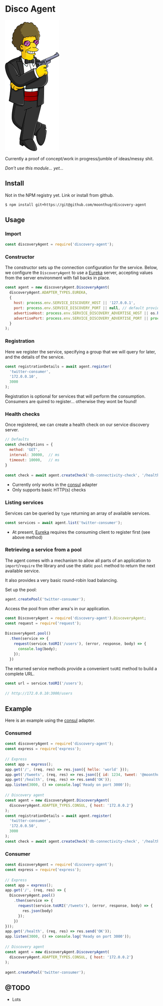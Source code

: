 # Disco Agent

![Disco Agent](./stu.png "Disco Agent")


Currently a proof of concept/work in progress/jumble of ideas/messy shit.

_Don't use this module... yet..._


## Install

Not in the NPM registry yet. Link or install from github.

```bash
$ npm install git+https://git@github.com/moonthug/discovery-agent
```

## Usage

### Import

```javascript 1.7
const discoveryAgent = require('discovery-agent');
```

### Constructor

The constructor sets up the connection configuration for the service. Below, we configure the `DiscoveryAgent` to use
a [Eureka](https://github.com/Netflix/eureka) server, accepting values from the server environment with fall backs
in place.

```javascript 1.7
const agent = new discoveryAgent.DiscoveryAgent(
  discoveryAgent.ADAPTER_TYPES.EUREKA,
  {
    host: process.env.SERVICE_DISCOVERY_HOST || '127.0.0.1',
    port: process.env.SERVICE_DISCOVERY_PORT || null, // default provided by adapter
    advertiseHost: process.env.SERVICE_DISCOVERY_ADVERTISE_HOST || os.hostname(),
    advertisePort: process.env.SERVICE_DISCOVERY_ADVERTISE_PORT || process.env.PORT || 3000,
  }
);
```

### Registration

Here we register the service, specifying a group that we will query for later, and the details of the service.

```javascript 1.7
const registrationDetails = await agent.register(
  'twitter-consumer',
  '172.0.0.10',
  3000
);
```

Registration is optional for services that will perform the consumption. Consumers are quired to register... otherwise
they wont be found!

### Health checks

Once registered, we can create a health check on our service discovery server.

```javascript 1.7
// Defaults
const checkOptions = {
  method: 'GET',
  interval: 30000,  // ms
  timeout: 10000,   // ms
}

const check = await agent.createCheck('db-connectivity-check', '/health/db?auth=1234', 5000);
```

* Currently only works in the [consul](https://www.consul.io/) adapter
* Only supports basic HTTP(s) checks


### Listing services

Services can be queried by `type` returning an array of available services.

```javascript 1.7
const services = await agent.list('twitter-consumer');
```
* At present, [Eureka](https://github.com/Netflix/eureka) requires the consuming client to register first (see above method)

### Retrieving a service from a pool

The agent comes with a mechanism to allow all parts of an application to `import`/`require` the library and use the
static `pool` method to return the next available service.

It also provides a very basic round-robin load balancing.

Set up the pool:

```javascript 1.7
agent.createPool('twitter-consumer');
```

Access the pool from other area's in our application.

```javascript 1.7
const DiscoveryAgent = require('discovery-agent').DiscoveryAgent;
const request = require('request');

DiscoveryAgent.pool()
  .then(service => {
    request(service.toURI('/users'), (error, response, body) => {
      console.log(body);
    });
  })
```

The returned service methods provide a convenient `toURI` method to build a complete URL.

```javascript 1.7
const url = service.toURI('/users');

// http://172.0.0.10:3000/users
````


## Example

Here is an example using the [consul](https://www.consul.io/) adapter.

### Consumed

```javascript 1.7
const discoveryAgent = require('discovery-agent');
const express = require('express');

// Express
const app = express();
app.get('/', (req, res) => res.json({ hello: 'world' }));
app.get('/tweets', (req, res) => res.json([{ id: 1234, tweet: '@moonthug stop using twitter in your examples' }]));
app.get('/health', (req, res) => res.send('OK'));
app.listen(3000, () => console.log('Ready on port 3000'));

// Discovery agent
const agent = new discoveryAgent.DiscoveryAgent(
  discoveryAgent.ADAPTER_TYPES.CONSUL, { host: '172.0.0.2'}
);
const registrationDetails = await agent.register(
  'twitter-consumer',
  '172.0.0.50',
  3000
);
const check = await agent.createCheck('db-connectivity-check', '/health', 10000);
```

### Consumer

```javascript 1.7
const discoveryAgent = require('discovery-agent');
const express = require('express');

// Express
const app = express();
app.get('/', (req, res) => {
  DiscoveryAgent.pool()
    .then(service => {
      request(service.toURI('/tweets'), (error, response, body) => {
        res.json(body) 
      });
    })
}));
app.get('/health', (req, res) => res.send('OK'));
app.listen(3000, () => console.log('Ready on port 3000'));

// Discovery agent
const agent = new discoveryAgent.DiscoveryAgent(
  discoveryAgent.ADAPTER_TYPES.CONSUL, { host: '172.0.0.2'}
);

agent.createPool('twitter-consumer');
```

## @TODO

- Lots
